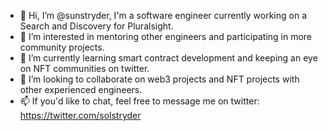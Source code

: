 - 👋 Hi, I’m @sunstryder, I'm a software engineer currently working on a Search and Discovery for Pluralsight.
- 👀 I’m interested in mentoring other engineers and participating in more community projects.
- 🌱 I’m currently learning smart contract development and keeping an eye on NFT communities on twitter.
- 💞️ I’m looking to collaborate on web3 projects and NFT projects with other experienced engineers.
- 📫 If you'd like to chat, feel free to message me on twitter: https://twitter.com/solstryder


<!---
sunstryder/sunstryder is a ✨ special ✨ repository because its `README.md` (this file) appears on your GitHub profile.
You can click the Preview link to take a look at your changes.
--->
